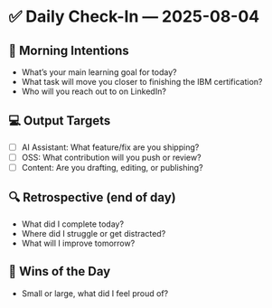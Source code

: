 # ✅ Daily Check-In — 2025-08-04

## 📌 Morning Intentions
- What’s your main learning goal for today?
- What task will move you closer to finishing the IBM certification?
- Who will you reach out to on LinkedIn?

## 💻 Output Targets
- [ ] AI Assistant: What feature/fix are you shipping?
- [ ] OSS: What contribution will you push or review?
- [ ] Content: Are you drafting, editing, or publishing?

## 🔍 Retrospective (end of day)
- What did I complete today?
- Where did I struggle or get distracted?
- What will I improve tomorrow?

## 🙌 Wins of the Day
- Small or large, what did I feel proud of?

